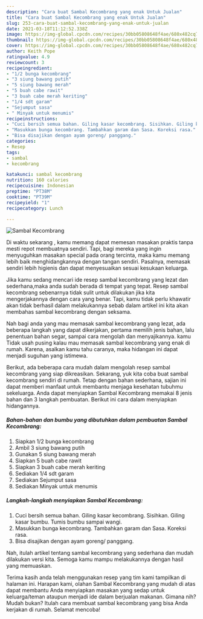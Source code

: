 ```yaml
---
description: "Cara buat Sambal Kecombrang yang enak Untuk Jualan"
title: "Cara buat Sambal Kecombrang yang enak Untuk Jualan"
slug: 253-cara-buat-sambal-kecombrang-yang-enak-untuk-jualan
date: 2021-03-18T11:12:52.338Z
image: https://img-global.cpcdn.com/recipes/30bb05808648f4ae/680x482cq70/sambal-kecombrang-foto-resep-utama.jpg
thumbnail: https://img-global.cpcdn.com/recipes/30bb05808648f4ae/680x482cq70/sambal-kecombrang-foto-resep-utama.jpg
cover: https://img-global.cpcdn.com/recipes/30bb05808648f4ae/680x482cq70/sambal-kecombrang-foto-resep-utama.jpg
author: Keith Pope
ratingvalue: 4.9
reviewcount: 3
recipeingredient:
- "1/2 bunga kecombrang"
- "3 siung bawang putih"
- "5 siung bawang merah"
- "5 buah cabe rawit"
- "3 buah cabe merah keriting"
- "1/4 sdt garam"
- "Sejumput sasa"
- " Minyak untuk menumis"
recipeinstructions:
- "Cuci bersih semua bahan. Giling kasar kecombrang. Sisihkan. Giling kasar bumbu. Tumis bumbu sampai wangi."
- "Masukkan bunga kecombrang. Tambahkan garam dan Sasa. Koreksi rasa."
- "Bisa disajikan dengan ayam goreng/ panggang."
categories:
- Resep
tags:
- sambal
- kecombrang

katakunci: sambal kecombrang 
nutrition: 160 calories
recipecuisine: Indonesian
preptime: "PT38M"
cooktime: "PT39M"
recipeyield: "1"
recipecategory: Lunch

---
```



![Sambal Kecombrang](https://img-global.cpcdn.com/recipes/30bb05808648f4ae/680x482cq70/sambal-kecombrang-foto-resep-utama.jpg)

Di waktu  sekarang , kamu memang dapat memesan masakan praktis tanpa mesti repot membuatnya sendiri. Tapi, bagi mereka yang ingin menyuguhkan masakan special pada orang tercinta, maka kamu memang lebih baik menghidangkannya dengan tangan sendiri. Pasalnya, memasak sendiri lebih higienis dan dapat menyesuaikan sesuai kesukaan keluarga.

Jika kamu sedang mencari ide resep sambal kecombrang yang lezat dan sederhana,maka anda sudah berada di tempat yang tepat. Resep sambal kecombrang  sebenarnya tidak sulit untuk dilakukan jika kita mengerjakannya dengan cara yang benar. Tapi, kamu tidak perlu khawatir akan tidak berhasil dalam melakukannya 
sebab dalam artikel ini kita akan membahas sambal kecombrang dengan seksama.  



Nah bagi anda yang mau memasak sambal kecombrang yang lezat, ada beberapa langkah yang dapat dikerjakan, pertama memilih jenis bahan, lalu penentuan bahan segar, sampai cara mengolah dan menyajikannya. kamu Tidak usah pusing kalau mau memasak sambal kecombrang yang enak di rumah. Karena, asalkan kamu  tahu caranya, maka hidangan ini dapat menjadi suguhan yang istimewa.

Berikut, ada beberapa cara mudah dalam mengolah resep sambal kecombrang yang siap dikreasikan. Sekarang, yuk kita coba buat sambal kecombrang sendiri di rumah. Tetap dengan bahan sederhana, sajian ini dapat memberi manfaat untuk membantu menjaga kesehatan tubuhmu sekeluarga. Anda dapat menyiapkan Sambal Kecombrang memakai 8 jenis bahan dan 3 langkah pembuatan. Berikut ini cara dalam menyiapkan hidangannya.

<!--inarticleads1-->

##### Bahan-bahan dan bumbu yang dibutuhkan dalam pembuatan Sambal Kecombrang:

1. Siapkan 1/2 bunga kecombrang
1. Ambil 3 siung bawang putih
1. Gunakan 5 siung bawang merah
1. Siapkan 5 buah cabe rawit
1. Siapkan 3 buah cabe merah keriting
1. Sediakan 1/4 sdt garam
1. Sediakan Sejumput sasa
1. Sediakan  Minyak untuk menumis




<!--inarticleads2-->

##### Langkah-langkah menyiapkan Sambal Kecombrang:

1. Cuci bersih semua bahan. Giling kasar kecombrang. Sisihkan. Giling kasar bumbu. Tumis bumbu sampai wangi.
1. Masukkan bunga kecombrang. Tambahkan garam dan Sasa. Koreksi rasa.
1. Bisa disajikan dengan ayam goreng/ panggang.




Nah, itulah artikel tentang  sambal kecombrang  yang sederhana dan mudah dilakukan versi kita. Semoga kamu mampu melakukannya dengan hasil yang memuaskan. 

Terima kasih anda telah menggunakan resep yang tim kami tampilkan di halaman ini. Harapan kami, olahan  Sambal Kecombrang yang mudah di atas dapat membantu Anda menyiapkan masakan yang sedap untuk keluarga/teman ataupun menjadi ide dalam berjualan makanan. Gimana nih? Mudah bukan? Itulah cara membuat sambal kecombrang yang bisa Anda kerjakan di rumah. Selamat mencoba!


